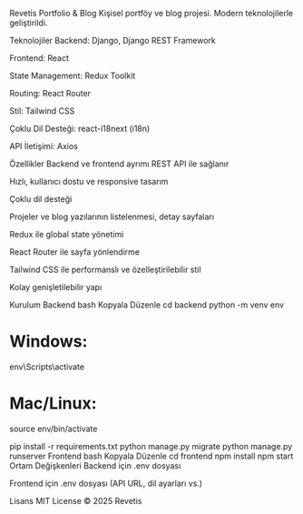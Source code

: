 Revetis Portfolio & Blog
Kişisel portföy ve blog projesi.
Modern teknolojilerle geliştirildi.

Teknolojiler
Backend: Django, Django REST Framework

Frontend: React

State Management: Redux Toolkit

Routing: React Router

Stil: Tailwind CSS

Çoklu Dil Desteği: react-i18next (i18n)

API İletişimi: Axios

Özellikler
Backend ve frontend ayrımı REST API ile sağlanır

Hızlı, kullanıcı dostu ve responsive tasarım

Çoklu dil desteği

Projeler ve blog yazılarının listelenmesi, detay sayfaları

Redux ile global state yönetimi

React Router ile sayfa yönlendirme

Tailwind CSS ile performanslı ve özelleştirilebilir stil

Kolay genişletilebilir yapı

Kurulum
Backend
bash
Kopyala
Düzenle
cd backend
python -m venv env
# Windows:
env\Scripts\activate
# Mac/Linux:
source env/bin/activate

pip install -r requirements.txt
python manage.py migrate
python manage.py runserver
Frontend
bash
Kopyala
Düzenle
cd frontend
npm install
npm start
Ortam Değişkenleri
Backend için .env dosyası

Frontend için .env dosyası (API URL, dil ayarları vs.)

Lisans
MIT License © 2025 Revetis
